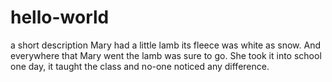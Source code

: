 # hello-world
a short description
Mary had a little lamb its fleece was white as snow.
And everywhere that Mary went the lamb was sure to go.
She took it into school one day, it taught the class and no-one noticed any difference.
